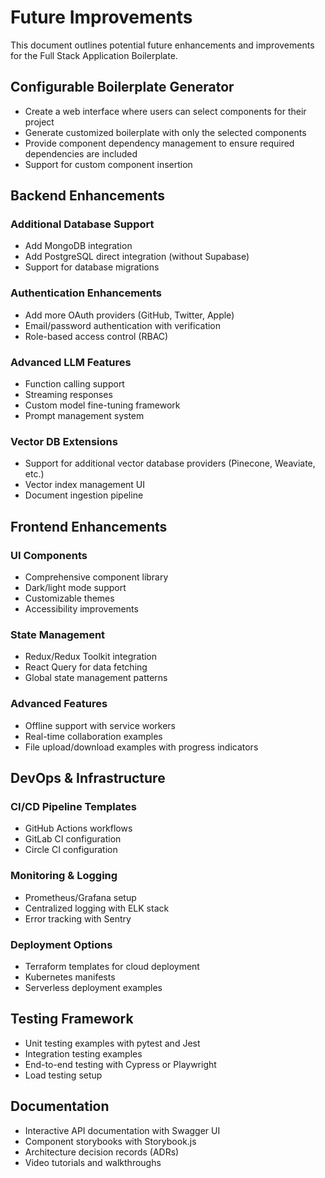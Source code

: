 # Future Improvements

This document outlines potential future enhancements and improvements for the Full Stack Application Boilerplate.

## Configurable Boilerplate Generator

- Create a web interface where users can select components for their project
- Generate customized boilerplate with only the selected components
- Provide component dependency management to ensure required dependencies are included
- Support for custom component insertion

## Backend Enhancements

### Additional Database Support

- Add MongoDB integration
- Add PostgreSQL direct integration (without Supabase)
- Support for database migrations

### Authentication Enhancements

- Add more OAuth providers (GitHub, Twitter, Apple)
- Email/password authentication with verification
- Role-based access control (RBAC)

### Advanced LLM Features

- Function calling support
- Streaming responses
- Custom model fine-tuning framework
- Prompt management system

### Vector DB Extensions

- Support for additional vector database providers (Pinecone, Weaviate, etc.)
- Vector index management UI
- Document ingestion pipeline

## Frontend Enhancements

### UI Components

- Comprehensive component library
- Dark/light mode support
- Customizable themes
- Accessibility improvements

### State Management

- Redux/Redux Toolkit integration
- React Query for data fetching
- Global state management patterns

### Advanced Features

- Offline support with service workers
- Real-time collaboration examples
- File upload/download examples with progress indicators

## DevOps & Infrastructure

### CI/CD Pipeline Templates

- GitHub Actions workflows
- GitLab CI configuration
- Circle CI configuration

### Monitoring & Logging

- Prometheus/Grafana setup
- Centralized logging with ELK stack
- Error tracking with Sentry

### Deployment Options

- Terraform templates for cloud deployment
- Kubernetes manifests
- Serverless deployment examples

## Testing Framework

- Unit testing examples with pytest and Jest
- Integration testing examples
- End-to-end testing with Cypress or Playwright
- Load testing setup

## Documentation

- Interactive API documentation with Swagger UI
- Component storybooks with Storybook.js
- Architecture decision records (ADRs)
- Video tutorials and walkthroughs
